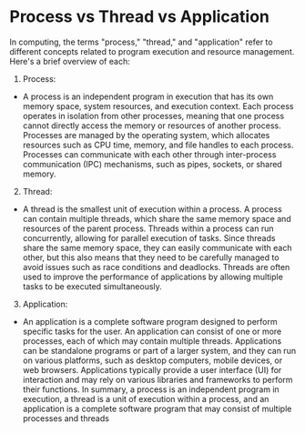# Process vs Thread vs Application
In computing, the terms "process," "thread," and "application" refer to different concepts related to program execution and resource management. Here's a brief overview of each:
1. Process:
- A process is an independent program in execution that has its own memory space, system resources, and execution context. Each process operates in isolation from other processes, meaning that one process cannot directly access the memory or resources of another process. Processes are managed by the operating system, which allocates resources such as CPU time, memory, and file handles to each process. Processes can communicate with each other through inter-process communication (IPC) mechanisms, such as pipes, sockets, or shared memory.
2. Thread:
- A thread is the smallest unit of execution within a process. A process can contain multiple threads, which share the same memory space and resources of the parent process. Threads within a process can run concurrently, allowing for parallel execution of tasks. Since threads share the same memory space, they can easily communicate with each other, but this also means that they need to be carefully managed to avoid issues such as race conditions and deadlocks. Threads are often used to improve the performance of applications by allowing multiple tasks to be executed simultaneously.
3. Application:
- An application is a complete software program designed to perform specific tasks for the user. An application can consist of one or more processes, each of which may contain multiple threads. Applications can be standalone programs or part of a larger system, and they can run on various platforms, such as desktop computers, mobile devices, or web browsers. Applications typically provide a user interface (UI) for interaction and may rely on various libraries and frameworks to perform their functions.
In summary, a process is an independent program in execution, a thread is a unit of execution within a process, and an application is a complete software program that may consist of multiple processes and threads
